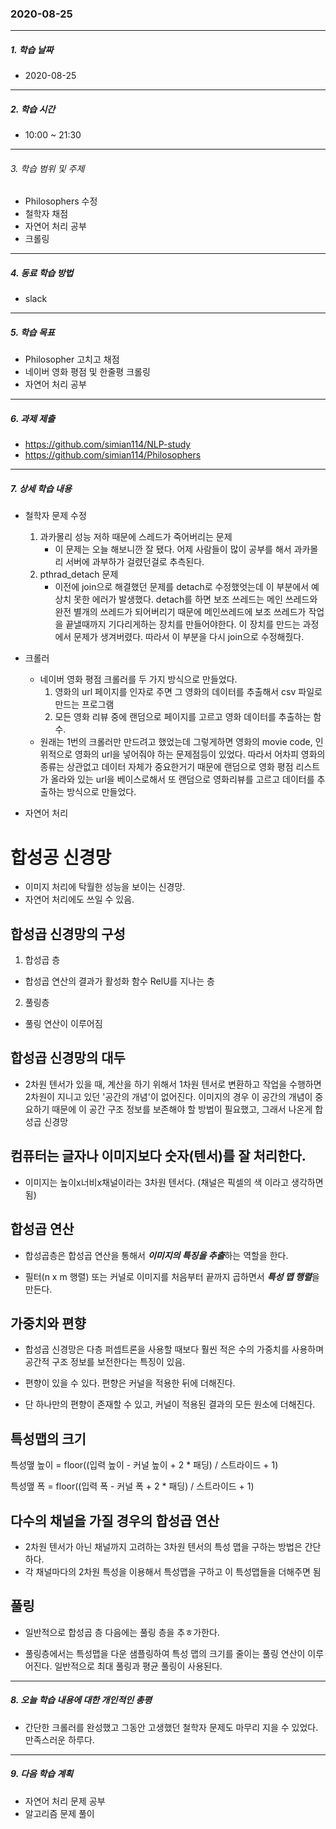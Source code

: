 ### 2020-08-25

-----
##### 1. 학습 날짜
- 2020-08-25

-----
##### 2. 학습 시간
- 10:00 ~ 21:30

-----
###### 3. 학습 범위 및 주제
- Philosophers 수정
- 철학자 채점
- 자연어 처리 공부
- 크롤링

-----
##### 4. 동료 학습 방법
- slack

-----
##### 5. 학습 목표
- Philosopher 고치고 채점
- 네이버 영화 평점 및 한줄평 크롤링
- 자연어 처리 공부

-----
##### 6. 과제 제출
- https://github.com/simian114/NLP-study
- https://github.com/simian114/Philosophers

-----
##### 7. 상세 학습 내용
- 철학자 문제 수정
    1. 과카몰리 성능 저하 때문에 스레드가 죽어버리는 문제
        - 이 문제는 오늘 해보니깐 잘 됐다. 어제 사람들이 많이 공부를 해서 과카몰리 서버에 과부하가 걸렸던걸로 추측된다.
    2. pthrad_detach 문제
        - 이전에 join으로 해결했던 문제를 detach로 수정했엇는데 이 부분에서 예상치 못한 에러가 발생했다. detach를 하면 보조 쓰레드는 메인 쓰레드와 완전 별개의 쓰레드가 되어버리기 때문에 메인쓰레드에 보조 쓰레드가 작업을 끝낼때까지 기다리게하는 장치를 만들어야한다. 이 장치를 만드는 과정에서 문제가 생겨버렸다. 따라서 이 부분을 다시 join으로 수정해줬다.

- 크롤러
    - 네이버 영화 평점 크롤러를 두 가지 방식으로 만들었다.
        1. 영화의 url 페이지를 인자로 주면 그 영화의 데이터를 추출해서 csv 파일로 만드는 프로그램
        2. 모든 영화 리뷰 중에 랜덤으로 페이지를 고르고 영화 데이터를 추출하는 함수.
    - 원래는 1번의 크롤러만 만드려고 했었는데 그렇게하면 영화의 movie code, 인위적으로 영화의 url을 넣어줘야 하는 문제점등이 있었다. 따라서 어차피 영화의 종류는 상관없고 데이터 자체가 중요한거기 때문에 랜덤으로 영화 평점 리스트가 올라와 있는 url을 베이스로해서 또 랜덤으로 영화리뷰를 고르고 데이터를 추출하는 방식으로 만들었다.

- 자연어 처리
# 합성공 신경망

- 이미지 처리에 탁월한 성능을 보이는 신경망.
- 자연어 처리에도 쓰일 수 있음.

## 합성곱 신경망의 구성

1. 합성곱 층
  - 합성곱 연산의 결과가 활성화 함수 RelU를 지나는 층
2. 풀링층
  - 풀링 연산이 이루어짐

## 합성곱 신경망의 대두

- 2차원 텐서가 있을 때, 계산을 하기 위해서 1차원 텐서로 변환하고 작업을 수행하면 2차원이 지니고 있던 '공간의 개념'이 없어진다. 이미지의 경우 이 공간의 개념이 중요하기 때문에 이 공간 구조 정보를 보존해야 할 방법이 필요했고, 그래서 나온게 합성곱 신경망

## 컴퓨터는 글자나 이미지보다 숫자(텐서)를 잘 처리한다.

- 이미지는 높이x너비x채널이라는 3차원 텐서다. (채널은 픽셀의 색 이라고 생각하면 됨)

## 합성곱 연산

- 합성곱층은 합성곱 연산을 통해서 ***이미지의 특징을 추출***하는 역할을 한다.

- 필터(n x m 행렬) 또는 커널로 이미지를 처음부터 끝까지 곱하면서 ***특성 맵 행렬***을 만든다. 

## 가중치와 편향

- 합성곱 신경망은 다층 퍼셉트론을 사용할 때보다 훨씬 적은 수의 가중치를 사용하며 공간적 구조 정보를 보전한다는 특징이 있음.

- 편향이 있을 수 있다. 편향은 커널을 적용한 뒤에 더해진다.
- 단 하나만의 편향이 존재할 수 있고, 커널이 적용된 결과의 모든 원소에 더해진다.

## 특성맵의 크기

특성맾 높이 = floor((입력 높이 - 커널 높이 + 2 * 패딩) / 스트라이드 + 1)

특성맾 폭 = floor((입력 폭 - 커널 폭 + 2 * 패딩) / 스트라이드 + 1)

## 다수의 채널을 가질 경우의 합성곱 연산

- 2차원 텐서가 아닌 채널까지 고려하는 3차원 텐서의 특성 맵을 구하는 방법은 간단하다.
- 각 채널마다의 2차원 특성을 이용해서 특성맵을 구하고 이 특성맵들을 더해주면 됨

## 풀링

- 일반적으로 합성곱 층 다음에는 풀링 층을 추ㅎ가한다.

- 풀링층에서는 특성맵을 다운 샘플링하여 특성 맵의 크기를 줄이는 풀링 연산이 이루어진다. 일반적으로 최대 풀링과 평균 풀링이 사용된다.


-----
##### 8. 오늘 학습 내용에 대한 개인적인 총평

- 간단한 크롤러를 완성했고 그동안 고생했던 철학자 문제도 마무리 지을 수 있었다. 만족스러운 하루다. 
-----

##### 9. 다음 학습 계획

- 자연어 처리 문제 공부
- 알고리즘 문제 풀이

